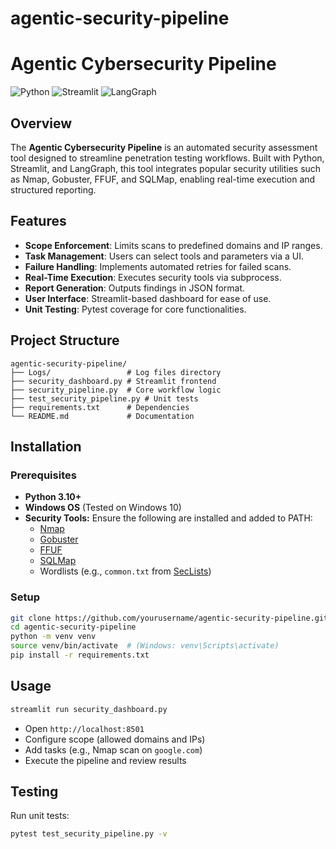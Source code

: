 # agentic-security-pipeline

# Agentic Cybersecurity Pipeline

![Python](https://img.shields.io/badge/Python-3.10-blue.svg) ![Streamlit](https://img.shields.io/badge/Streamlit-1.24.0-red.svg) ![LangGraph](https://img.shields.io/badge/LangGraph-0.0.x-green.svg)


## Overview
The **Agentic Cybersecurity Pipeline** is an automated security assessment tool designed to streamline penetration testing workflows. Built with Python, Streamlit, and LangGraph, this tool integrates popular security utilities such as Nmap, Gobuster, FFUF, and SQLMap, enabling real-time execution and structured reporting.

## Features
- **Scope Enforcement**: Limits scans to predefined domains and IP ranges.
- **Task Management**: Users can select tools and parameters via a UI.
- **Failure Handling**: Implements automated retries for failed scans.
- **Real-Time Execution**: Executes security tools via subprocess.
- **Report Generation**: Outputs findings in JSON format.
- **User Interface**: Streamlit-based dashboard for ease of use.
- **Unit Testing**: Pytest coverage for core functionalities.

## Project Structure
```
agentic-security-pipeline/
├── Logs/                 # Log files directory
├── security_dashboard.py # Streamlit frontend
├── security_pipeline.py  # Core workflow logic
├── test_security_pipeline.py # Unit tests
├── requirements.txt      # Dependencies
└── README.md             # Documentation
```

## Installation
### Prerequisites
- **Python 3.10+**
- **Windows OS** (Tested on Windows 10)
- **Security Tools:** Ensure the following are installed and added to PATH:
  - [Nmap](https://nmap.org/download.html)
  - [Gobuster](https://github.com/OJ/gobuster/releases)
  - [FFUF](https://github.com/ffuf/ffuf/releases)
  - [SQLMap](https://github.com/sqlmapproject/sqlmap.git)
  - Wordlists (e.g., `common.txt` from [SecLists](https://github.com/danielmiessler/SecLists))

### Setup
```bash
git clone https://github.com/yourusername/agentic-security-pipeline.git
cd agentic-security-pipeline
python -m venv venv
source venv/bin/activate  # (Windows: venv\Scripts\activate)
pip install -r requirements.txt
```

## Usage
```bash
streamlit run security_dashboard.py
```
- Open `http://localhost:8501`
- Configure scope (allowed domains and IPs)
- Add tasks (e.g., Nmap scan on `google.com`)
- Execute the pipeline and review results

## Testing
Run unit tests:
```bash
pytest test_security_pipeline.py -v
```


